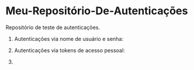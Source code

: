# Meu-Repositório-De-Autenticações
Repositório de teste de autenticações.

1. Autenticações  via nome de usuário e senha:

2. Autenticações via tokens de acesso pessoal: 

3.